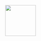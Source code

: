 

<div id="header" align="center">
<img src=https://media.giphy.com/media/f1fpMxNfg8GQw/giphy.gif width="100"/>
</div>
